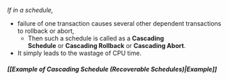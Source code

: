 *If in a schedule,*
- failure of one transaction causes several other dependent transactions to rollback or abort,
	- Then such a schedule is called as a **Cascading Schedule** or **Cascading Rollback** or **Cascading Abort**.
- It simply leads to the wastage of CPU time.
##### *[[Example of Cascading Schedule (Recoverable Schedules)|Example]]*


